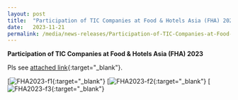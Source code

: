 ```yaml
---
layout: post
title:  "Participation of TIC Companies at Food & Hotels Asia (FHA) 2023"   
date:   2023-11-21
permalink: /media/news-releases/Participation-of-TIC-Companies-at-Food-and-Hotels-Asia-(FHA)-2023
---
```

 
**Participation of TIC Companies at Food & Hotels Asia (FHA) 2023**

Pls see [attached link](https://go.gov.sg/participation-of-tic-companies-at-fha2023){:target="_blank"}.


[![FHA2023-f1](https://go.gov.sg/participation-of-tic-co-fha2023-file1){:target="_blank"}
[![FHA2023-f2](https://go.gov.sg/participation-of-tic-co-fha2023-file2){:target="_blank"}
[![FHA2023-f3](https://go.gov.sg/participation-of-tic-co-fha2023-file3){:target="_blank"}






